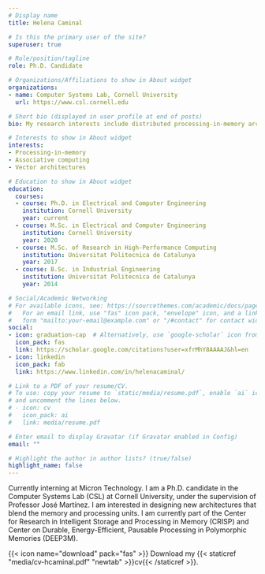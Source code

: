 ```yaml
---
# Display name
title: Helena Caminal

# Is this the primary user of the site?
superuser: true

# Role/position/tagline
role: Ph.D. Candidate

# Organizations/Affiliations to show in About widget
organizations:
- name: Computer Systems Lab, Cornell University
  url: https://www.csl.cornell.edu

# Short bio (displayed in user profile at end of posts)
bio: My research interests include distributed processing-in-memory architectures, associative computing, and vector architectures.

# Interests to show in About widget
interests:
- Processing-in-memory
- Associative computing
- Vector architectures

# Education to show in About widget
education:
  courses:
  - course: Ph.D. in Electrical and Computer Engineering
    institution: Cornell University
    year: current
  - course: M.Sc. in Electrical and Computer Engineering
    institution: Cornell University
    year: 2020
  - course: M.Sc. of Research in High-Performance Computing
    institution: Universitat Politecnica de Catalunya
    year: 2017
  - course: B.Sc. in Industrial Engineering
    institution: Universitat Politecnica de Catalunya
    year: 2014

# Social/Academic Networking
# For available icons, see: https://sourcethemes.com/academic/docs/page-builder/#icons
#   For an email link, use "fas" icon pack, "envelope" icon, and a link in the
#   form "mailto:your-email@example.com" or "/#contact" for contact widget.
social:
- icon: graduation-cap  # Alternatively, use `google-scholar` icon from `ai` icon pack
  icon_pack: fas
  link: https://scholar.google.com/citations?user=xfrMhY8AAAAJ&hl=en
- icon: linkedin
  icon_pack: fab
  link: https://www.linkedin.com/in/helenacaminal/

# Link to a PDF of your resume/CV.
# To use: copy your resume to `static/media/resume.pdf`, enable `ai` icons in `params.toml`, 
# and uncomment the lines below.
# - icon: cv
#   icon_pack: ai
#   link: media/resume.pdf

# Enter email to display Gravatar (if Gravatar enabled in Config)
email: ""

# Highlight the author in author lists? (true/false)
highlight_name: false
---
```


Currently interning at Micron Technology. I am a Ph.D. candidate in the Computer Systems Lab (CSL) at Cornell University, under the supervision of Professor José Martínez. I am interested in designing new architectures that blend the memory and processing units. I am currently part of the Center for Research in Intelligent Storage and Processing in Memory (CRISP) and Center on Durable, Energy-Efficient, Pausable Processing in Polymorphic Memories (DEEP3M).

{{< icon name="download" pack="fas" >}} Download my {{< staticref "media/cv-hcaminal.pdf" "newtab" >}}cv{{< /staticref >}}.
